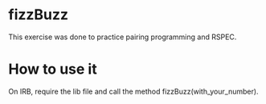fizzBuzz
=================
This exercise was done to practice pairing programming and RSPEC.

How to use it
=============
On IRB, require the lib file and call the method fizzBuzz(with_your_number).


